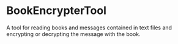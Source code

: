 # BookEncrypterTool
A tool for reading books and messages contained in text files and encrypting or decrypting the message with the book.
